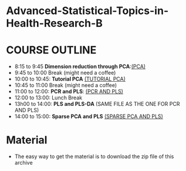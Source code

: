 # Advanced-Statistical-Topics-in-Health-Research-B



# COURSE OUTLINE

- 8:15 to 9:45  **Dimension reduction through PCA**:[(PCA)](https://github.com/benoit-liquet/Advanced-Statistical-Topics-in-Health-Research-B/blob/main/Lecture_PCR_PLS_2024.pdf)
- 9:45 to 10:00 Break (might need a coffee)
- 10:00 to 10:45: **Tutorial PCA** [(TUTORIAL PCA)](https://github.com/benoit-liquet/Advanced-Statistical-Topics-in-Health-Research-B/blob/main/TUTORIAL_PCA_PLS/Tutorial-PCA.pdf)
- 10:45 to 11:00 Break (might need a coffee)
- 11:00 to 12:00: **PCR and PLS**: [(PCR AND PLS)](https://github.com/benoit-liquet/Advanced-Statistical-Topics-in-Health-Research-B/blob/main/Lecture_PCR_PLS_2024.pdf)
- 12:00 to 13:00: Lunch Break 
- 13h00 to 14:00: **PLS and PLS-DA** (SAME FILE AS THE ONE FOR PCR AND PLS) 
- 14:00 to 15:00: **Sparse PCA and PLS** [(SPARSE PCA AND PLS)](https://github.com/benoit-liquet/Advanced-Statistical-Topics-in-Health-Research-B/blob/main/Slides_Sparse_PCA_PLS.pdf)


# Material 

- The easy way to get the material is to download the zip file of this archive

